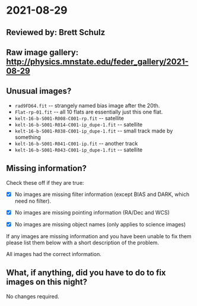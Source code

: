 # 2021-08-29

## Reviewed by:   Brett Schulz

## Raw image gallery: http://physics.mnstate.edu/feder_gallery/2021-08-29

## Unusual images?

+ `rad9FD64.fit` -- strangely named bias image after the 20th.
+ `Flat-rp-01.fit` -- all 10 flats are essentially just this one flat.
+ `kelt-16-b-S001-R008-C001-rp.fit` -- satellite
+ `kelt-16-b-S001-R014-C001-ip_dupe-1.fit` -- satellite
+ `kelt-16-b-S001-R038-C001-ip_dupe-1.fit` -- small track made by something
+ `kelt-16-b-S001-R041-C001-ip.fit` -- another track
+ `kelt-16-b-S001-R043-C001-ip_dupe-1.fit` -- satellite

## Missing information?

Check these off if they are true:

- [x] No images are missing filter information (except BIAS and DARK, which need no filter).
- [x] No images are missing pointing information (RA/Dec and WCS)
- [x] No images are missing object names (only applies to science images)


If any images are missing information and you have been unable to fix them please list
them below with a short description of the problem.

All images had the correct information.

## What, if anything, did you have to do to fix images on this night?

No changes required.
